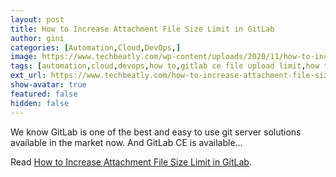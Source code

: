 ```yaml
---
layout: post
title: How to Increase Attachment File Size Limit in GitLab
author: gini
categories: [Automation,Cloud,DevOps,]
image: https://www.techbeatly.com/wp-content/uploads/2020/11/how-to-increase-attachment-file-size-limit-in-gitlab-1.png
tags: [automation,cloud,devops,how to,gitlab ce file upload limit,how to increase gitlab file upload limit,increase gitlab filesize limit,modify gitlab file upload limit,]
ext_url: https://www.techbeatly.com/how-to-increase-attachment-file-size-limit-in-gitlab/
show-avatar: true
featured: false
hidden: false
---
```


We know GitLab is one of the best and easy to use git server solutions available in the market now. And GitLab CE is available&#46;&#46;&#46;

Read [How to Increase Attachment File Size Limit in GitLab](https://www.techbeatly.com/how-to-increase-attachment-file-size-limit-in-gitlab/).